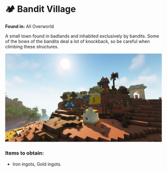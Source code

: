 # 🏕️ Bandit Village

**Found in:** All Overworld

A small town found in badlands and inhabited exclusively by bandits. Some of the bows of the bandits deal a lot of knockback, so be careful when climbing these structures.

![](<../../../.gitbook/assets/image (117).png>)

### Items to obtain:

* Iron ingots, Gold ingots.
